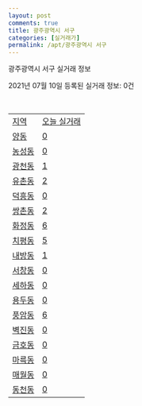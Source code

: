 ```yaml
---
layout: post
comments: true
title: 광주광역시 서구
categories: [실거래가]
permalink: /apt/광주광역시 서구
---
```


광주광역시 서구 실거래 정보

2021년 07월 10일 등록된 실거래 정보: 0건

<script type="text/javascript">
  google.charts.load('current', {'packages':['corechart']});
  google.charts.setOnLoadCallback(drawChart);

  function drawChart() {
    var data = google.visualization.arrayToDataTable([['거래일', '매매', '전월세', '전매'], ['20-07', 319, 201, 21], ['20-08', 433, 233, 22], ['20-09', 450, 225, 27], ['20-10', 673, 303, 44], ['20-11', 852, 251, 78], ['20-12', 776, 298, 37], ['21-01', 375, 350, 6], ['21-02', 357, 278, 8], ['21-03', 493, 326, 11], ['21-04', 452, 252, 8], ['21-05', 549, 248, 15], ['21-06', 347, 207, 5], ['21-07', 23, 27, 1]]);

    var options = {
      title: '최근 1년간 유형별 거래량 추이',
      legend: { position: 'bottom' }
    };

    var chart = new google.visualization.LineChart(document.getElementById('columnchart_material'));
    chart.draw(data, (options));
  }
</script>

<div id="columnchart_material" style="width: 95%; margin-left: -35px"></div>
<br>
<table class="sortable">
  <tr>
    <td><a href="#">지역</a></td>
    <td><a href="#">오늘 실거래</a></td>
  </tr>

  
  <tr class="item">
    <td><a href="광주광역시 서구 양동">양동</a></td>
    <td><a href="광주광역시 서구 양동">0</a></td>
  </tr>
    

  <tr class="item">
    <td><a href="광주광역시 서구 농성동">농성동</a></td>
    <td><a href="광주광역시 서구 농성동">0</a></td>
  </tr>
    

  <tr class="item">
    <td><a href="광주광역시 서구 광천동">광천동</a></td>
    <td><a href="광주광역시 서구 광천동">1</a></td>
  </tr>
    

  <tr class="item">
    <td><a href="광주광역시 서구 유촌동">유촌동</a></td>
    <td><a href="광주광역시 서구 유촌동">2</a></td>
  </tr>
    

  <tr class="item">
    <td><a href="광주광역시 서구 덕흥동">덕흥동</a></td>
    <td><a href="광주광역시 서구 덕흥동">0</a></td>
  </tr>
    

  <tr class="item">
    <td><a href="광주광역시 서구 쌍촌동">쌍촌동</a></td>
    <td><a href="광주광역시 서구 쌍촌동">2</a></td>
  </tr>
    

  <tr class="item">
    <td><a href="광주광역시 서구 화정동">화정동</a></td>
    <td><a href="광주광역시 서구 화정동">6</a></td>
  </tr>
    

  <tr class="item">
    <td><a href="광주광역시 서구 치평동">치평동</a></td>
    <td><a href="광주광역시 서구 치평동">5</a></td>
  </tr>
    

  <tr class="item">
    <td><a href="광주광역시 서구 내방동">내방동</a></td>
    <td><a href="광주광역시 서구 내방동">1</a></td>
  </tr>
    

  <tr class="item">
    <td><a href="광주광역시 서구 서창동">서창동</a></td>
    <td><a href="광주광역시 서구 서창동">0</a></td>
  </tr>
    

  <tr class="item">
    <td><a href="광주광역시 서구 세하동">세하동</a></td>
    <td><a href="광주광역시 서구 세하동">0</a></td>
  </tr>
    

  <tr class="item">
    <td><a href="광주광역시 서구 용두동">용두동</a></td>
    <td><a href="광주광역시 서구 용두동">0</a></td>
  </tr>
    

  <tr class="item">
    <td><a href="광주광역시 서구 풍암동">풍암동</a></td>
    <td><a href="광주광역시 서구 풍암동">6</a></td>
  </tr>
    

  <tr class="item">
    <td><a href="광주광역시 서구 벽진동">벽진동</a></td>
    <td><a href="광주광역시 서구 벽진동">0</a></td>
  </tr>
    

  <tr class="item">
    <td><a href="광주광역시 서구 금호동">금호동</a></td>
    <td><a href="광주광역시 서구 금호동">0</a></td>
  </tr>
    

  <tr class="item">
    <td><a href="광주광역시 서구 마륵동">마륵동</a></td>
    <td><a href="광주광역시 서구 마륵동">0</a></td>
  </tr>
    

  <tr class="item">
    <td><a href="광주광역시 서구 매월동">매월동</a></td>
    <td><a href="광주광역시 서구 매월동">0</a></td>
  </tr>
    

  <tr class="item">
    <td><a href="광주광역시 서구 동천동">동천동</a></td>
    <td><a href="광주광역시 서구 동천동">0</a></td>
  </tr>
    


</table>


    